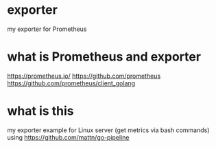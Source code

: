 # exporter
my exporter for Prometheus

# what is Prometheus and exporter

https://prometheus.io/
https://github.com/prometheus
https://github.com/prometheus/client_golang

# what is this

my exporter example for Linux server (get metrics via bash commands)
using https://github.com/mattn/go-pipeline
